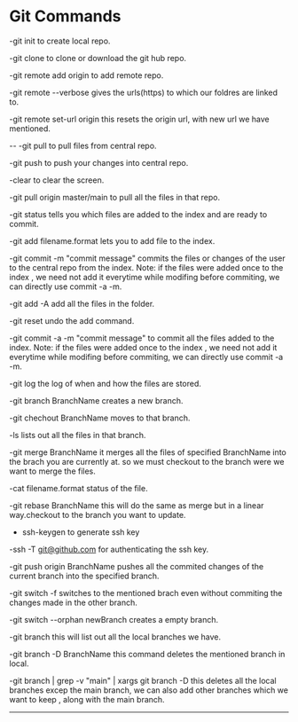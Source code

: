 # Git Commands
-git init
to create local repo.

-git clone
to clone or download the git hub repo.

-git remote add origin <https link>
to add remote repo.

-git remote --verbose
gives the urls(https) to which our foldres are linked to.

-git remote set-url origin <https link>
this resets the origin url, with new url we have mentioned.

--
-git pull
to pull files from central repo.

-git push
to push your changes into central repo.

-clear
to clear the screen.

-git pull origin master/main
to pull all the files in that repo.

-git status
tells you which files are added to the index and are ready to commit.

-git add filename.format
lets you to add file to the index.

-git commit -m "commit message"
commits the files or changes of the user to the central repo from the index.
Note: if the files were added once to the index , we need not add it everytime while modifing before
commiting, we can directly use commit -a -m.

-git add -A
add all the files in the folder.

-git reset <file>
undo the add command.

-git commit -a -m "commit message"
to commit all the files added to the index.
Note: if the files were added once to the index , we need not add it everytime while modifing before
commiting, we can directly use commit -a -m.

-git log
the log of when and how the files are stored.

-git branch BranchName
creates a new branch.

-git chechout BranchName
moves to that branch.

-ls
lists out all the files in that branch.

-git merge BranchName
it merges all the files of specified BranchName into the brach you are currently at.
so we must checkout to the branch were we want to merge the files.

-cat filename.format
status  of the file.

-git rebase BranchName
this will do the same as merge but in a linear way.checkout to the branch you want to update.
 
- ssh-keygen
to generate ssh key

-ssh -T git@github.com
for authenticating the ssh key.

-git push origin BranchName
pushes all the commited changes of the current branch into the specified branch.

-git switch -f <branch-name>
switches to the mentioned brach even without commiting the changes made in the other branch.

-git switch --orphan newBranch
creates a empty branch.

-git branch
this will list out all the local branches we have.

-git branch -D BranchName
this command deletes the mentioned branch in local.

-git branch | grep -v "main" | xargs git branch -D
this deletes all the local branches excep the main branch, we can also add other branches which we want
to keep , along with the main branch.
__________________________ 






























